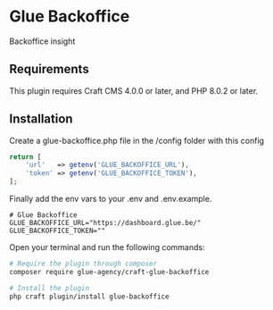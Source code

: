 # Glue Backoffice

Backoffice insight

## Requirements

This plugin requires Craft CMS 4.0.0 or later, and PHP 8.0.2 or later.

## Installation

Create a glue-backoffice.php file in the /config folder with this config

```php
return [
    'url'   => getenv('GLUE_BACKOFFICE_URL'),
    'token' => getenv('GLUE_BACKOFFICE_TOKEN'),
];
```
Finally add the env vars to your .env and .env.example.

```
# Glue Backoffice
GLUE_BACKOFFICE_URL="https://dashboard.glue.be/"
GLUE_BACKOFFICE_TOKEN=""
```

Open your terminal and run the following commands:

```bash
# Require the plugin through composer
composer require glue-agency/craft-glue-backoffice

# Install the plugin
php craft plugin/install glue-backoffice
```
